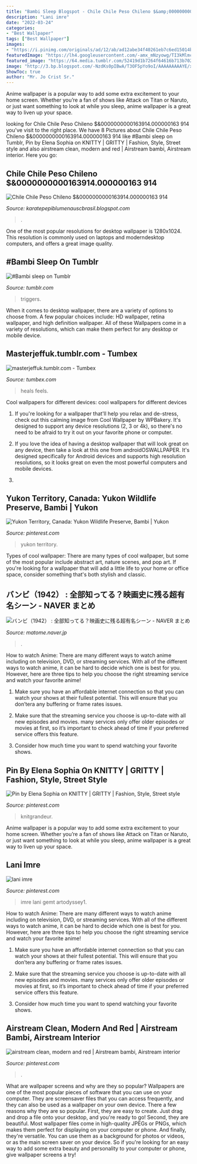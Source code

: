 ```yaml
---
title: "Bambi Sleep Blogspot - Chile Chile Peso Chileno $&amp;0000000000163914.000000163 914"
description: "Lani imre"
date: "2022-03-24"
categories:
- "Best Wallpaper"
tags: ["Best Wallpaper"]
images:
- "https://i.pinimg.com/originals/ad/12/ab/ad12abe34f40261eb7c6ed15014ba8a6.png"
featuredImage: "https://lh4.googleusercontent.com/-amx_mNzyowg/TI3kMlmchcI/AAAAAAAAGCY/F1DAN_sismg/s512/Karate%252520Pepi%252520Blumenau%252520SC%252520dandee.com.br%252520%252528156%252529.jpg"
featured_image: "https://64.media.tumblr.com/52419d1b7264f64616b713b7029d7245/b3019f91d544434a-90/s1280x1920/1624ba3a89c518556a3b3187a2510a644236b3d4.jpg"
image: "http://3.bp.blogspot.com/-NzdKs0pIBwA/T3OF5pYo9oI/AAAAAAAAAYE/xLxaXF_ij-s/s1600/Bambi+Crying+in+Snow.jpg"
ShowToc: true
author: "Mr. Jo Crist Sr."
---
```



Anime wallpaper is a popular way to add some extra excitement to your home screen. Whether you’re a fan of shows like Attack on Titan or Naruto, or just want something to look at while you sleep, anime wallpaper is a great way to liven up your space.

	

		
looking for Chile Chile Peso Chileno $&amp;0000000000163914.000000163 914 you've visit to the right place. We have 8 Pictures about Chile Chile Peso Chileno $&amp;0000000000163914.000000163 914 like #Bambi sleep on Tumblr, Pin by Elena Sophia on KNITTY | GRITTY | Fashion, Style, Street style and also airstream clean, modern and red | Airstream bambi, Airstream interior. Here you go:
		
    
## Chile Chile Peso Chileno $&amp;0000000000163914.000000163 914

<img loading=lazy src="https://lh4.googleusercontent.com/-amx_mNzyowg/TI3kMlmchcI/AAAAAAAAGCY/F1DAN_sismg/s512/Karate%252520Pepi%252520Blumenau%252520SC%252520dandee.com.br%252520%252528156%252529.jpg" onerror="this.onerror=null;this.src='https://tse2.mm.bing.net/th?id=OIP.6jyYkF6ODTUBhn9aKMUK5QAAAA&amp;pid=15.1';" alt="Chile Chile Peso Chileno $&amp;0000000000163914.000000163 914">

_Source: karatepepiblumenauscbrasil.blogspot.com_

>. 

	

One of the most popular resolutions for desktop wallpaper is 1280x1024. This resolution is commonly used on laptops and moderndesktop computers, and offers a great image quality.

    
## #Bambi Sleep On Tumblr

<img loading=lazy src="https://64.media.tumblr.com/52419d1b7264f64616b713b7029d7245/b3019f91d544434a-90/s1280x1920/1624ba3a89c518556a3b3187a2510a644236b3d4.jpg" onerror="this.onerror=null;this.src='https://tse2.mm.bing.net/th?id=OIP.5zR7Ubmmb3TuQ303v9FhXwHaBj&amp;pid=15.1';" alt="#Bambi sleep on Tumblr">

_Source: tumblr.com_

>triggers. 

	

When it comes to desktop wallpaper, there are a variety of options to choose from. A few popular choices include: HD wallpaper, retina wallpaper, and high definition wallpaper. All of these Wallpapers come in a variety of resolutions, which can make them perfect for any desktop or mobile device. 

    
## Masterjeffuk.tumblr.com - Tumbex

<img loading=lazy src="https://64.media.tumblr.com/aa708c9a9a1008bbe2909cca155bbe07/tumblr_phmb7vq9ro1vm0ut6_400.jpg" onerror="this.onerror=null;this.src='https://tse4.mm.bing.net/th?id=OIP.OgqOhb2ZiaXydViYkt_lPAAAAA&amp;pid=15.1';" alt="masterjeffuk.tumblr.com - Tumbex">

_Source: tumbex.com_

>heals feels. 

	

Cool wallpapers for different devices:
cool wallpapers for different devices 

1. If you're looking for a wallpaper that'll help you relax and de-stress, check out this calming image from Cool Wallpaper by WPBakery. It's designed to support any device resolutions (2, 3 or 4k), so there's no need to be afraid to try it out on your favorite phone or computer.

2. If you love the idea of having a desktop wallpaper that will look great on any device, then take a look at this one from androidOSWALLPAPER. It's designed specifically for Android devices and supports high resolution resolutions, so it looks great on even the most powerful computers and mobile devices.

3.

    
## Yukon Territory, Canada: Yukon Wildlife Preserve, Bambi | Yukon

<img loading=lazy src="https://i.pinimg.com/736x/2c/f9/2d/2cf92da1557db3288b55c0ec3000229e--preserves-national-parks.jpg" onerror="this.onerror=null;this.src='https://tse3.mm.bing.net/th?id=OIP.QPQ8Uabpo06Atqps8eX2lQHaFZ&amp;pid=15.1';" alt="Yukon Territory, Canada: Yukon Wildlife Preserve, Bambi | Yukon">

_Source: pinterest.com_

>yukon territory. 

	

Types of cool wallpaper:
There are many types of cool wallpaper, but some of the most popular include abstract art, nature scenes, and pop art. If you're looking for a wallpaper that will add a little life to your home or office space, consider something that's both stylish and classic.

    
## バンビ（1942） : 全部知ってる？映画史に残る超有名シーン - NAVER まとめ

<img loading=lazy src="http://3.bp.blogspot.com/-NzdKs0pIBwA/T3OF5pYo9oI/AAAAAAAAAYE/xLxaXF_ij-s/s1600/Bambi+Crying+in+Snow.jpg" onerror="this.onerror=null;this.src='https://tse3.mm.bing.net/th?id=OIP.fbI7LrGwngdnQUnJIcKbBgHaEc&amp;pid=15.1';" alt="バンビ（1942） : 全部知ってる？映画史に残る超有名シーン - NAVER まとめ">

_Source: matome.naver.jp_

>. 

	

How to watch Anime: There are many different ways to watch anime including on television, DVD, or streaming services.
With all of the different ways to watch anime, it can be hard to decide which one is best for you. However, here are three tips to help you choose the right streaming service and watch your favorite anime!
1. Make sure you have an affordable internet connection so that you can watch your shows at their fullest potential. This will ensure that you don’tera any buffering or frame rates issues.

2. Make sure that the streaming service you choose is up-to-date with all new episodes and movies. many services only offer older episodes or movies at first, so it’s important to check ahead of time if your preferred service offers this feature.

3. Consider how much time you want to spend watching your favorite shows.

    
## Pin By Elena Sophia On KNITTY | GRITTY | Fashion, Style, Street Style

<img loading=lazy src="https://i.pinimg.com/originals/79/de/d4/79ded4d2a105a6ffaf7a2d0d8258ae99.jpg" onerror="this.onerror=null;this.src='https://tse3.mm.bing.net/th?id=OIP.NN5Rb8iEIBooMzYENA1MTAHaJ4&amp;pid=15.1';" alt="Pin by Elena Sophia on KNITTY | GRITTY | Fashion, Style, Street style">

_Source: pinterest.com_

>knitgrandeur. 

	

Anime wallpaper is a popular way to add some extra excitement to your home screen. Whether you’re a fan of shows like Attack on Titan or Naruto, or just want something to look at while you sleep, anime wallpaper is a great way to liven up your space.

    
## Lani Imre

<img loading=lazy src="https://i.pinimg.com/474x/35/0c/75/350c7574f775ea11b135978018cd0556--mixed-media-art-artsy-fartsy.jpg" onerror="this.onerror=null;this.src='https://tse3.mm.bing.net/th?id=OIP.xvvWhJ8VAvzcFWHn02A-HAAAAA&amp;pid=15.1';" alt="lani imre">

_Source: pinterest.com_

>imre lani gemt artodyssey1. 

	

How to watch Anime: There are many different ways to watch anime including on television, DVD, or streaming services.
With all of the different ways to watch anime, it can be hard to decide which one is best for you. However, here are three tips to help you choose the right streaming service and watch your favorite anime!
1. Make sure you have an affordable internet connection so that you can watch your shows at their fullest potential. This will ensure that you don’tera any buffering or frame rates issues.

2. Make sure that the streaming service you choose is up-to-date with all new episodes and movies. many services only offer older episodes or movies at first, so it’s important to check ahead of time if your preferred service offers this feature.

3. Consider how much time you want to spend watching your favorite shows.

    
## Airstream Clean, Modern And Red | Airstream Bambi, Airstream Interior

<img loading=lazy src="https://i.pinimg.com/originals/ad/12/ab/ad12abe34f40261eb7c6ed15014ba8a6.png" onerror="this.onerror=null;this.src='https://tse3.mm.bing.net/th?id=OIP.J_A2T48JC-OM50fJ5H9QEQHaE7&amp;pid=15.1';" alt="airstream clean, modern and red | Airstream bambi, Airstream interior">

_Source: pinterest.com_

>. 

	

What are wallpaper screens and why are they so popular?
Wallpapers are one of the most popular pieces of software that you can use on your computer. They are screensaver files that you can access frequently, and they can also be used as a wallpaper on your own device. There a few reasons why they are so popular. First, they are easy to create. Just drag and drop a file onto your desktop, and you're ready to go! Second, they are beautiful. Most wallpaper files come in high-quality JPEGs or PNGs, which makes them perfect for displaying on your computer or phone. And finally, they're versatile. You can use them as a background for photos or videos, or as the main screen saver on your device. So if you're looking for an easy way to add some extra beauty and personality to your computer or phone, give wallpaper screens a try!

